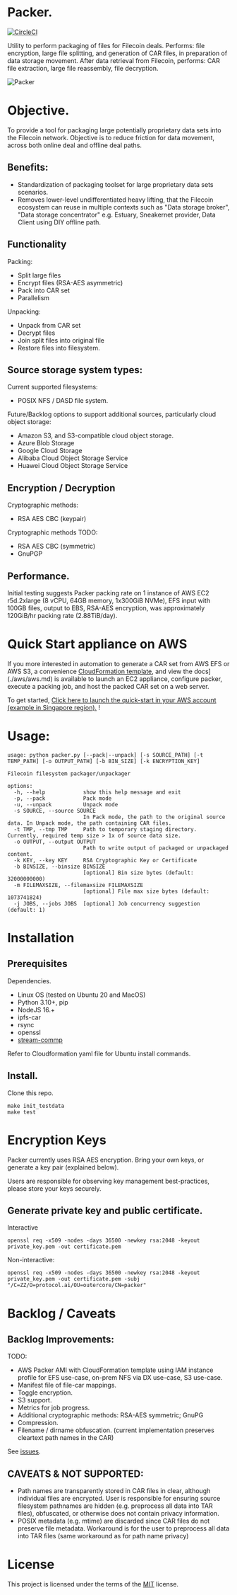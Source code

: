 # Packer.

[![CircleCI](https://circleci.com/gh/frank-ang/packer/tree/test.svg?style=svg)](https://circleci.com/gh/frank-ang/packer/tree/test)

Utility to perform packaging of files for Filecoin deals. Performs: file encryption, large file splitting, and generation of CAR files, in preparation of data storage movement. After data retrieval from Filecoin, performs: CAR file extraction, large file reassembly, file decryption.


![Packer](doc/Packer.drawio.png)


# Objective.

To provide a tool for packaging large potentially proprietary data sets into the Filecoin network. Objective is to reduce friction for data movement, across both online deal and offline deal paths.

## Benefits:
* Standardization of packaging toolset for large proprietary data sets scenarios.
* Removes lower-level undifferentiated heavy lifting, that the Filecoin ecosystem can reuse in multiple contexts such as "Data storage broker", "Data storage concentrator" e.g. Estuary, Sneakernet provider, Data Client using DIY offline path.

## Functionality

Packing:
* Split large files
* Encrypt files (RSA-AES asymmetric)
* Pack into CAR set
* Parallelism

Unpacking:
* Unpack from CAR set
* Decrypt files
* Join split files into original file
* Restore files into filesystem.

## Source storage system types:

Current supported filesystems:
* POSIX NFS / DASD file system.

Future/Backlog options to support additional sources, particularly cloud object storage:
* Amazon S3, and S3-compatible cloud object storage.
* Azure Blob Storage
* Google Cloud Storage
* Alibaba Cloud Object Storage Service
* Huawei Cloud Object Storage Service

## Encryption / Decryption

Cryptographic methods:
* RSA AES CBC (keypair)

Cryptographic methods TODO:
* RSA AES CBC (symmetric)
* GnuPGP

## Performance.

Initial testing suggests Packer packing rate on 1 instance of AWS EC2 r5d.2xlarge (8 vCPU, 64GB memory, 1x300GiB NVMe), EFS input with 100GB files, output to EBS, RSA-AES encryption, was approximately 120GiB/hr packing rate (2.88TiB/day).

# Quick Start appliance on AWS

If you more interested in automation to generate a CAR set from AWS EFS or AWS S3, a convenience [CloudFormation template](https://filecoin-packer.s3.ap-southeast-1.amazonaws.com/filecoin-packer-aws-appliance.yml), and view the docs](./aws/aws.md) is available to launch an EC2 appliance, configure packer, execute a packing job, and host the packed CAR set on a web server.

To get started, [Click here to launch the quick-start in your AWS account (example in Singapore region).](https://console.aws.amazon.com/cloudformation/home?region=ap-southeast-1#/stacks/new?&templateURL=https://filecoin-packer.s3.ap-southeast-1.amazonaws.com/filecoin-packer-aws-appliance.yml&stackName=filecoin-packer-quickstart) !

# Usage:

```
usage: python packer.py [--pack|--unpack] [-s SOURCE_PATH] [-t TEMP_PATH] [-o OUTPUT_PATH] [-b BIN_SIZE] [-k ENCRYPTION_KEY]

Filecoin filesystem packager/unpackager

options:
  -h, --help            show this help message and exit
  -p, --pack            Pack mode
  -u, --unpack          Unpack mode
  -s SOURCE, --source SOURCE
                        In Pack mode, the path to the original source data. In Unpack mode, the path containing CAR files.
  -t TMP, --tmp TMP     Path to temporary staging directory. Currently, required temp size > 1x of source data size.
  -o OUTPUT, --output OUTPUT
                        Path to write output of packaged or unpackaged content.
  -k KEY, --key KEY     RSA Cryptographic Key or Certificate
  -b BINSIZE, --binsize BINSIZE
                        [optional] Bin size bytes (default: 32000000000)
  -m FILEMAXSIZE, --filemaxsize FILEMAXSIZE
                        [optional] File max size bytes (default: 1073741824)
  -j JOBS, --jobs JOBS  [optional] Job concurrency suggestion (default: 1)

```

# Installation

## Prerequisites

Dependencies.
* Linux OS (tested on Ubuntu 20 and MacOS)
* Python 3.10+, pip
* NodeJS 16.+
* ipfs-car
* rsync
* openssl
* [stream-commp](github.com/filecoin-project/go-fil-commp-hashhash/cmd/stream-commp)

Refer to Cloudformation yaml file for Ubuntu install commands.

## Install.

Clone this repo.
```
make init_testdata
make test
```

# Encryption Keys

Packer currently uses RSA AES encryption. Bring your own keys, or generate a key pair (explained below). 

Users are responsible for observing key management best-practices, please store your keys securely.


## Generate private key and public certificate.

Interactive
```
openssl req -x509 -nodes -days 36500 -newkey rsa:2048 -keyout private_key.pem -out certificate.pem
```

Non-interactive:
```
openssl req -x509 -nodes -days 36500 -newkey rsa:2048 -keyout private_key.pem -out certificate.pem -subj "/C=ZZ/O=protocol.ai/OU=outercore/CN=packer"
```


# Backlog / Caveats

## Backlog Improvements:
TODO:
* AWS Packer AMI with CloudFormation template using IAM instance profile for EFS use-case, on-prem NFS via DX use-case, S3 use-case.
* Manifest file of file-car mappings.
* Toggle encryption.
* S3 support.
* Metrics for job progress.
* Additional cryptographic methods: RSA-AES symmetric; GnuPG
* Compression.
* Filename / dirname obfuscation. (current implementation preserves cleartext path names in the CAR)

See [issues](https://github.com/frank-ang/packer/issues).


## CAVEATS & NOT SUPPORTED:

* Path names are transparently stored in CAR files in clear, although individual files are encrypted. User is responsible for ensuring source filesystem pathnames are hidden (e.g. preprocess all data into TAR files), obfuscated, or otherwise does not contain privacy information.
* POSIX metadata (e.g. mtime) are discarded since CAR files do not preserve file metadata. Workaround is for the user to preprocess all data into TAR files (same workaround as for path name privacy)


# License

This project is licensed under the terms of the [MIT](./LICENSE) license.

